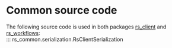 # Common source code

The following source code is used in both packages [rs_client](rs_client.md) and [rs_workflows](rs_workflows.md):  
::: rs_common.serialization.RsClientSerialization